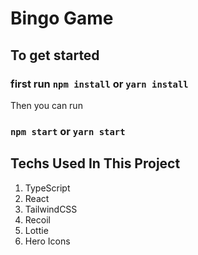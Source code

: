 # Bingo Game

## To get started

### first run `npm install` or `yarn install`

Then you can run

### `npm start` or `yarn start`

## Techs Used In This Project

1. TypeScript
2. React
3. TailwindCSS
4. Recoil
5. Lottie
6. Hero Icons
